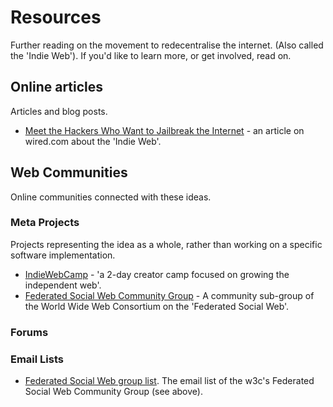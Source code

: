 # Resources

Further reading on the movement to redecentralise the internet. (Also called the 'Indie Web'). If you'd like to learn more, or get involved, read on.

## Online articles

Articles and blog posts.

* [Meet the Hackers Who Want to Jailbreak the Internet](http://www.wired.com/wiredenterprise/2013/08/indie-web/) - an article on wired.com about the 'Indie Web'.

## Web Communities

Online communities connected with these ideas.

### Meta Projects

Projects representing the idea as a whole, rather than working on a specific software implementation.

* [IndieWebCamp](http://indiewebcamp.com/) - 'a 2-day creator camp focused on growing the independent web'.
* [Federated Social Web Community Group](http://www.w3.org/community/fedsocweb/) - A community sub-group of the World Wide Web Consortium on the 'Federated Social Web'.

### Forums

### Email Lists

* [Federated Social Web group list](http://lists.w3.org/Archives/Public/public-fedsocweb/). The email list of the w3c's Federated Social Web Community Group (see above).
